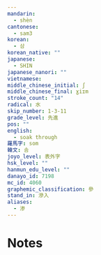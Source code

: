 ```yaml
---
mandarin:
  - shèn
cantonese:
  - sam3
korean:
  - 삼
korean_native: ""
japanese:
  - SHIN
japanese_nanori: ""
vietnamese:
middle_chinese_initial: ʃ
middle_chinese_final: ɣiɪm
stroke_count: "14"
radical: 水
skip_number: 1-3-11
grade_level: 先進
pos: ""
english:
  - soak through
羅馬字: som
韓文: 솜
joyo_level: 表外字
hsk_level: ""
hanmun_edu_level: ""
danayo_id: 7198
mc_id: 4060
graphemic_classification: 參
stand_in: 滲入
aliases:
  - 渗
---
```


# Notes
